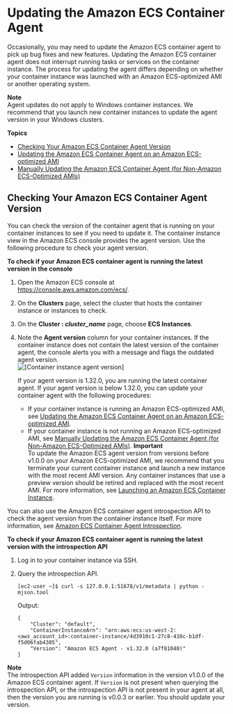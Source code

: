 # Updating the Amazon ECS Container Agent<a name="ecs-agent-update"></a>

Occasionally, you may need to update the Amazon ECS container agent to pick up bug fixes and new features\. Updating the Amazon ECS container agent does not interrupt running tasks or services on the container instance\. The process for updating the agent differs depending on whether your container instance was launched with an Amazon ECS\-optimized AMI or another operating system\.

**Note**  
Agent updates do not apply to Windows container instances\. We recommend that you launch new container instances to update the agent version in your Windows clusters\.

**Topics**
+ [Checking Your Amazon ECS Container Agent Version](#checking_agent_version)
+ [Updating the Amazon ECS Container Agent on an Amazon ECS\-optimized AMI](agent-update-ecs-ami.md)
+ [Manually Updating the Amazon ECS Container Agent \(for Non\-Amazon ECS\-Optimized AMIs\)](manually_update_agent.md)

## Checking Your Amazon ECS Container Agent Version<a name="checking_agent_version"></a>

You can check the version of the container agent that is running on your container instances to see if you need to update it\. The container instance view in the Amazon ECS console provides the agent version\. Use the following procedure to check your agent version\.

**To check if your Amazon ECS container agent is running the latest version in the console**

1. Open the Amazon ECS console at [https://console\.aws\.amazon\.com/ecs/](https://console.aws.amazon.com/ecs/)\.

1. On the **Clusters** page, select the cluster that hosts the container instance or instances to check\.

1. On the **Cluster : *cluster\_name*** page, choose **ECS Instances**\.

1. Note the **Agent version** column for your container instances\. If the container instance does not contain the latest version of the container agent, the console alerts you with a message and flags the outdated agent version\.  
![\[Container instance agent version\]](http://docs.aws.amazon.com/AmazonECS/latest/developerguide/images/cluster_container_instance_tab.png)

   If your agent version is 1\.32\.0, you are running the latest container agent\. If your agent version is below 1\.32\.0, you can update your container agent with the following procedures:
   + If your container instance is running an Amazon ECS\-optimized AMI, see [Updating the Amazon ECS Container Agent on an Amazon ECS\-optimized AMI](agent-update-ecs-ami.md)\.
   + If your container instance is not running an Amazon ECS\-optimized AMI, see [Manually Updating the Amazon ECS Container Agent \(for Non\-Amazon ECS\-Optimized AMIs\)](manually_update_agent.md)\.
**Important**  
To update the Amazon ECS agent version from versions before v1\.0\.0 on your Amazon ECS\-optimized AMI, we recommend that you terminate your current container instance and launch a new instance with the most recent AMI version\. Any container instances that use a preview version should be retired and replaced with the most recent AMI\. For more information, see [Launching an Amazon ECS Container Instance](launch_container_instance.md)\.

You can also use the Amazon ECS container agent introspection API to check the agent version from the container instance itself\. For more information, see [Amazon ECS Container Agent Introspection](ecs-agent-introspection.md)\.

**To check if your Amazon ECS container agent is running the latest version with the introspection API**

1. Log in to your container instance via SSH\.

1. Query the introspection API\.

   ```
   [ec2-user ~]$ curl -s 127.0.0.1:51678/v1/metadata | python -mjson.tool
   ```

   Output:

   ```
   {
       "Cluster": "default",
       "ContainerInstanceArn": "arn:aws:ecs:us-west-2:<aws_account_id>:container-instance/4d3910c1-27c8-410c-b1df-f5d06fab4305",
       "Version": "Amazon ECS Agent - v1.32.0 (a7f81040)"
   }
   ```
**Note**  
The introspection API added `Version` information in the version v1\.0\.0 of the Amazon ECS container agent\. If `Version` is not present when querying the introspection API, or the introspection API is not present in your agent at all, then the version you are running is v0\.0\.3 or earlier\. You should update your version\.